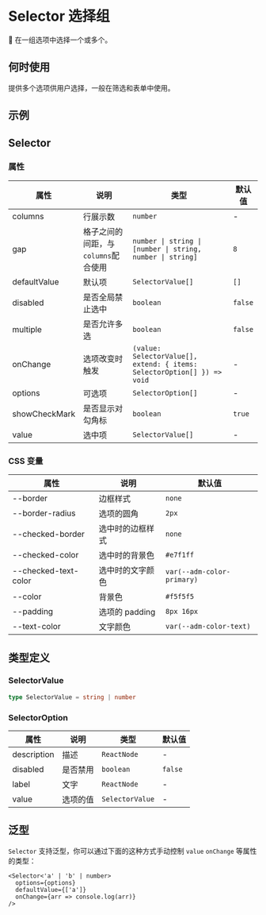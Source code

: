 # Selector 选择组


在一组选项中选择一个或多个。

## 何时使用

提供多个选项供用户选择，一般在筛选和表单中使用。

## 示例

<code src="./demos/demo1.tsx"></code>

<code src="./demos/demo2.tsx"></code>

## Selector

### 属性

| 属性          | 说明             | 类型                                                                    | 默认值  |
| ------------- | ---------------- | ----------------------------------------------------------------------- | ------- |
| columns       | 行展示数         | `number`                                                                | -       |
| gap           | 格子之间的间距，与`columns`配合使用     | `number \| string \| [number \| string, number \| string]`              | `8`    |
| defaultValue  | 默认项           | `SelectorValue[]`                                                       | `[]`    |
| disabled      | 是否全局禁止选中 | `boolean`                                                               | `false` |
| multiple      | 是否允许多选     | `boolean`                                                               | `false` |
| onChange      | 选项改变时触发   | `(value: SelectorValue[], extend: { items: SelectorOption[] }) => void` | -       |
| options       | 可选项           | `SelectorOption[]`                                                      | -       |
| showCheckMark | 是否显示对勾角标 | `boolean`                                                               | `true`  |
| value         | 选中项           | `SelectorValue[]`                                                       | -       |

### CSS 变量

| 属性                 | 说明             | 默认值                     |
| -------------------- | ---------------- | -------------------------- |
| --border             | 边框样式         | `none`                     |
| --border-radius      | 选项的圆角       | `2px`                      |
| --checked-border     | 选中时的边框样式 | `none`                     |
| --checked-color      | 选中时的背景色   | `#e7f1ff`                  |
| --checked-text-color | 选中时的文字颜色 | `var(--adm-color-primary)` |
| --color              | 背景色           | `#f5f5f5`                  |
| --padding            | 选项的 padding   | `8px 16px`                 |
| --text-color         | 文字颜色         | `var(--adm-color-text)`    |

## 类型定义

### SelectorValue

```ts | pure
type SelectorValue = string | number
```

### SelectorOption

| 属性        | 说明     | 类型            | 默认值  |
| ----------- | -------- | --------------- | ------- |
| description | 描述     | `ReactNode`     | -       |
| disabled    | 是否禁用 | `boolean`       | `false` |
| label       | 文字     | `ReactNode`     | -       |
| value       | 选项的值 | `SelectorValue` | -       |

## 泛型

`Selector` 支持泛型，你可以通过下面的这种方式手动控制 `value` `onChange` 等属性的类型：

```tsx
<Selector<'a' | 'b' | number>
  options={options}
  defaultValue={['a']}
  onChange={arr => console.log(arr)}
/>
```
